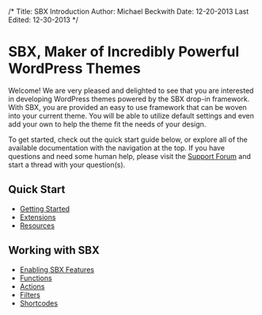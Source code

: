 /*
Title: SBX Introduction
Author: Michael Beckwith
Date: 12-20-2013
Last Edited: 12-30-2013
 */

# SBX, Maker of Incredibly Powerful WordPress Themes

Welcome! We are very pleased and delighted to see that you are interested in developing WordPress themes powered by the SBX drop-in framework. With SBX, you are provided an easy to use framework that can be woven into your current theme. You will be able to utilize default settings and even add your own to help the theme fit the needs of your design.

To get started, check out the quick start guide below, or explore all of the available documentation with the navigation at the top. If you have questions and need some human help, please visit the [Support Forum](http://wpstartbox.com/support/) and start a thread with your question(s).

## Quick Start

* [Getting Started](./getting_started/)
* [Extensions](./extensions/)
* [Resources](./resources/)

## Working with SBX

* [Enabling SBX Features](./getting_started/enable_sbx_features/)
* [Functions](./api/functions/)
* [Actions](./api/actions/)
* [Filters](./api/filters/)
* [Shortcodes](./getting_started/sbx_shortcodes/)
